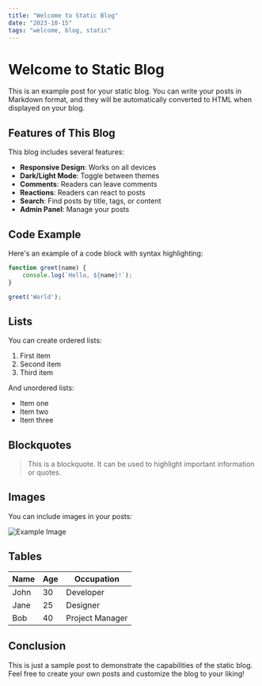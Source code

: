 ```yaml
---
title: "Welcome to Static Blog"
date: "2023-10-15"
tags: "welcome, blog, static"
---
```


# Welcome to Static Blog

This is an example post for your static blog. You can write your posts in Markdown format, and they will be automatically converted to HTML when displayed on your blog.

## Features of This Blog

This blog includes several features:

- **Responsive Design**: Works on all devices
- **Dark/Light Mode**: Toggle between themes
- **Comments**: Readers can leave comments
- **Reactions**: Readers can react to posts
- **Search**: Find posts by title, tags, or content
- **Admin Panel**: Manage your posts

## Code Example

Here's an example of a code block with syntax highlighting:

```javascript
function greet(name) {
    console.log(`Hello, ${name}!`);
}

greet('World');
```

## Lists

You can create ordered lists:

1. First item
2. Second item
3. Third item

And unordered lists:

- Item one
- Item two
- Item three

## Blockquotes

> This is a blockquote. It can be used to highlight important information or quotes.

## Images

You can include images in your posts:

![Example Image](https://picsum.photos/seed/example/800/400.jpg)

## Tables

| Name  | Age | Occupation    |
|-------|-----|---------------|
| John  | 30  | Developer     |
| Jane  | 25  | Designer      |
| Bob   | 40  | Project Manager |

## Conclusion

This is just a sample post to demonstrate the capabilities of the static blog. Feel free to create your own posts and customize the blog to your liking!
